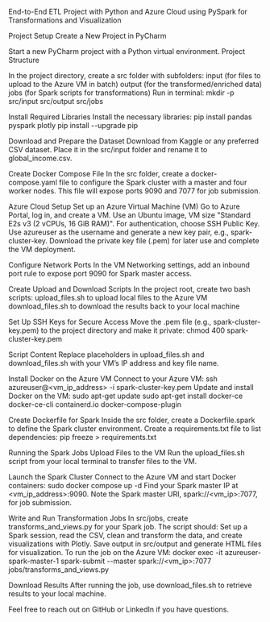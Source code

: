End-to-End ETL Project with Python and Azure Cloud using PySpark for Transformations and Visualization

Project Setup
Create a New Project in PyCharm

Start a new PyCharm project with a Python virtual environment.
Project Structure

In the project directory, create a src folder with subfolders:
input (for files to upload to the Azure VM in batch)
output (for the transformed/enriched data)
jobs (for Spark scripts for transformations)
Run in terminal:
mkdir -p src/input src/output src/jobs

Install Required Libraries
Install the necessary libraries:
pip install pandas pyspark plotly
pip install --upgrade pip

Download and Prepare the Dataset
Download from Kaggle or any preferred CSV dataset.
Place it in the src/input folder and rename it to global_income.csv.

Create Docker Compose File
In the src folder, create a docker-compose.yaml file to configure the Spark cluster with a master and four worker nodes. This file will expose ports 9090 and 7077 for job submission.

Azure Cloud Setup
Set up an Azure Virtual Machine (VM)
Go to Azure Portal, log in, and create a VM.
Use an Ubuntu image, VM size "Standard E2s v3 (2 vCPUs, 16 GiB RAM)".
For authentication, choose SSH Public Key. Use azureuser as the username and generate a new key pair, e.g., spark-cluster-key.
Download the private key file (.pem) for later use and complete the VM deployment.

Configure Network Ports
In the VM Networking settings, add an inbound port rule to expose port 9090 for Spark master access.

Create Upload and Download Scripts
In the project root, create two bash scripts:
upload_files.sh to upload local files to the Azure VM
download_files.sh to download the results back to your local machine

Set Up SSH Keys for Secure Access
Move the .pem file (e.g., spark-cluster-key.pem) to the project directory and make it private: chmod 400 spark-cluster-key.pem

Script Content
Replace placeholders in upload_files.sh and download_files.sh with your VM’s IP address and key file name.

Install Docker on the Azure VM
Connect to your Azure VM:
ssh azureuser@<vm_ip_address> -i spark-cluster-key.pem
Update and install Docker on the VM:
sudo apt-get update
sudo apt-get install docker-ce docker-ce-cli containerd.io docker-compose-plugin

Create Dockerfile for Spark
Inside the src folder, create a Dockerfile.spark to define the Spark cluster environment.
Create a requirements.txt file to list dependencies:
pip freeze > requirements.txt

Running the Spark Jobs
Upload Files to the VM
Run the upload_files.sh script from your local terminal to transfer files to the VM.

Launch the Spark Cluster
Connect to the Azure VM and start Docker containers:
sudo docker compose up -d
Find your Spark master IP at <vm_ip_address>:9090. Note the Spark master URI, spark://<vm_ip>:7077, for job submission.

Write and Run Transformation Jobs
In src/jobs, create transforms_and_views.py for your Spark job.
The script should:
Set up a Spark session, read the CSV, clean and transform the data, and create visualizations with Plotly.
Save output in src/output and generate HTML files for visualization.
To run the job on the Azure VM:
docker exec -it azureuser-spark-master-1 spark-submit --master spark://<vm_ip>:7077 jobs/transforms_and_views.py

Download Results
After running the job, use download_files.sh to retrieve results to your local machine.

Feel free to reach out on GitHub or LinkedIn if you have questions.
